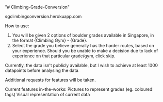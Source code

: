 "# Climbing-Grade-Conversion" 

sgclimbingconversion.herokuapp.com

How to use:
1) You will be given 2 options of boulder grades available in Singapore, in the format {Climbing Gym} - {Grade}. 
2) Select the grade you believe generally has the harder routes, based on your experience. Should you be unable to make a decision due to lack of experience on that particular grade/gym, click skip.

Currently, the data isn't publicly available, but I wish to achieve at least 1000 datapoints before analysing the data.

Additional requests for features will be taken.

Current features in-the-works:
Pictures to represent grades (eg. coloured tags)
Visual representation of current data